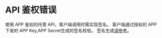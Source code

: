 # API 鉴权错误

使用 APP 鉴权的托管 API，客户端调用时需实现签名。
客户端通过授权的 APP 下发的 APP Key,APP Secret生成的签名校验。
签名生成[请参考](https://docs.ucloud.cn/uapigateway/operation_guide/use_api/signature)。